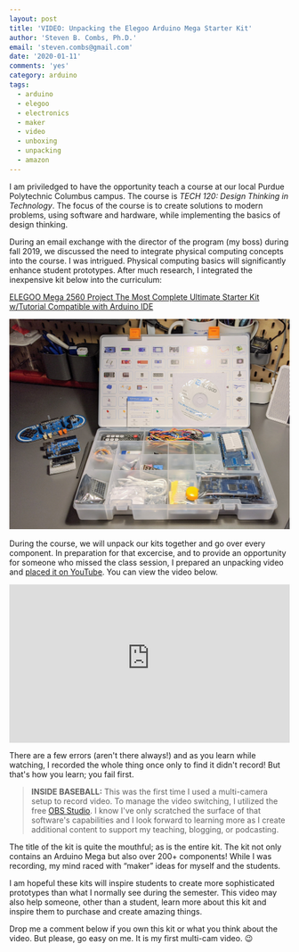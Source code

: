 ```yaml
---
layout: post
title: 'VIDEO: Unpacking the Elegoo Arduino Mega Starter Kit'
author: 'Steven B. Combs, Ph.D.'
email: 'steven.combs@gmail.com'
date: '2020-01-11'
comments: 'yes'
category: arduino
tags:
  - arduino
  - elegoo
  - electronics
  - maker
  - video
  - unboxing
  - unpacking
  - amazon
---
```


I am priviledged to have the opportunity teach a course at our local Purdue Polytechnic Columbus campus. The course is _TECH 120: Design Thinking in Technology_. The focus of the course is to create solutions to modern problems, using software and hardware, while implementing the basics of design thinking.

During an email exchange with the director of the program (my boss) during fall 2019, we discussed the need to integrate physical computing concepts into the course. I was intrigued. Physical computing basics will significantly enhance student prototypes. After much research, I integrated the inexpensive kit below into the curriculum:

[ELEGOO Mega 2560 Project The Most Complete Ultimate Starter Kit w/Tutorial Compatible with Arduino IDE](https://amzn.to/2NiZSey)

![The Elegoo Mega Kit](/images/posts/2020-01-11-elegoo-mega-kit.jpg)

During the course, we will unpack our kits together and go over every component. In preparation for that excercise, and to provide an opportunity for someone who missed the class session, I prepared an unpacking video and [placed it on YouTube](https://youtu.be/jY8Jj0Rim70). You can view the video below.

<div style="position:relative;padding-top:56.25%;">
  <p><iframe src="https://www.youtube-nocookie.com/embed/jY8Jj0Rim70" frameborder="0" allowfullscreen
    style="position:absolute;top:0;left:0;width:100%;height:100%;"></iframe></p>
</div>

There are a few errors (aren't there always!) and as you learn while watching, I recorded the whole thing once only to find it didn't record! But that's how you learn; you fail first.

> **INSIDE BASEBALL:** This was the first time I used a multi-camera setup to record video. To manage the video switching, I utilized the free [OBS Studio](https://obsproject.com/). I know I've only scratched the surface of that software's capabilities and I look forward to learning more as I create additional content to support my teaching, blogging, or podcasting.

The title of the kit is quite the mouthful; as is the entire kit. The kit not only contains an Arduino Mega but also over 200+ components! While I was recording, my mind raced with “maker” ideas for myself and the students.

I am hopeful these kits will inspire students to create more sophisticated prototypes than what I normally see during the semester. This video may also help someone, other than a student, learn more about this kit and inspire them to purchase and create amazing things.

Drop me a comment below if you own this kit or what you think about the video. But please, go easy on me. It is my first multi-cam video. 😉
